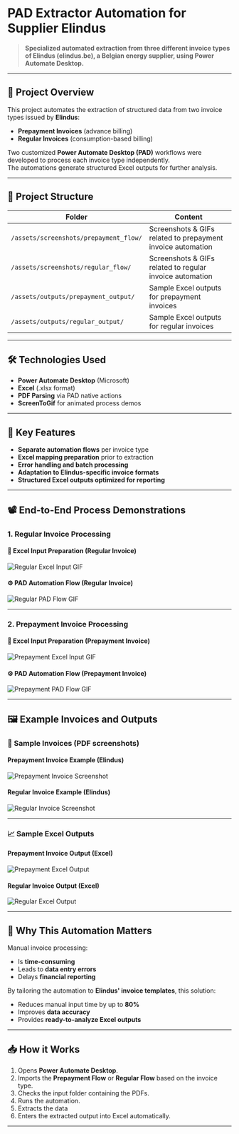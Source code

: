# PAD Extractor Automation for Supplier Elindus

> **Specialized automated extraction from three different invoice types of Elindus (elindus.be), a Belgian energy supplier, using Power Automate Desktop.**

---

## 🚀 Project Overview

This project automates the extraction of structured data from two invoice types issued by **Elindus**:

- **Prepayment Invoices** (advance billing)
- **Regular Invoices** (consumption-based billing)

Two customized **Power Automate Desktop (PAD)** workflows were developed to process each invoice type independently.  
The automations generate structured Excel outputs for further analysis.

---

## 📂 Project Structure

| Folder | Content |
|--------|---------|
| `/assets/screenshots/prepayment_flow/` | Screenshots & GIFs related to prepayment invoice automation |
| `/assets/screenshots/regular_flow/` | Screenshots & GIFs related to regular invoice automation |
| `/assets/outputs/prepayment_output/` | Sample Excel outputs for prepayment invoices |
| `/assets/outputs/regular_output/` | Sample Excel outputs for regular invoices |

---

## 🛠️ Technologies Used

- **Power Automate Desktop** (Microsoft)
- **Excel** (.xlsx format)
- **PDF Parsing** via PAD native actions
- **ScreenToGif** for animated process demos

---

## 🧩 Key Features

- **Separate automation flows** per invoice type
- **Excel mapping preparation** prior to extraction
- **Error handling and batch processing**
- **Adaptation to Elindus-specific invoice formats**
- **Structured Excel outputs optimized for reporting**

---

## 📽️ End-to-End Process Demonstrations

### 1. Regular Invoice Processing

#### 📝 Excel Input Preparation (Regular Invoice)
![Regular Excel Input GIF](assets/screenshots/regular_flow/regular_excel_input_process.gif)

#### ⚙️ PAD Automation Flow (Regular Invoice)
![Regular PAD Flow GIF](assets/outputs/regular_output/PDF_extractor_regular_invoices_pad_flow.gif)

---

### 2. Prepayment Invoice Processing

#### 📝 Excel Input Preparation (Prepayment Invoice)
![Prepayment Excel Input GIF](assets/outputs/prepayment_output/PDF_extractor_prepayment_invoices_excel_input.gif)

#### ⚙️ PAD Automation Flow (Prepayment Invoice)
![Prepayment PAD Flow GIF](assets/outputs/prepayment_output/PDF_extractor_prepayment_invoices_pad_flow.gif)

---

## 🖼️ Example Invoices and Outputs

### 📄 Sample Invoices (PDF screenshots)

#### Prepayment Invoice Example (Elindus)
![Prepayment Invoice Screenshot](assets/screenshots/prepayment_flow/Elindus_prepayment_bill_sample.png)

#### Regular Invoice Example (Elindus)
![Regular Invoice Screenshot](assets/screenshots/regular_flow/Elindus_regular_bill_sample_1.png)

---

### 📈 Sample Excel Outputs

#### Prepayment Invoice Output (Excel)
![Prepayment Excel Output](assets/screenshots/prepayment_flow/prepayment_invoices_extracted_excel.png)

#### Regular Invoice Output (Excel)
![Regular Excel Output](assets/screenshots/regular_flow/Regular_invoices_extracted_excel.png)

---

## 🎯 Why This Automation Matters

Manual invoice processing:
- Is **time-consuming**  
- Leads to **data entry errors**  
- Delays **financial reporting**

By tailoring the automation to **Elindus' invoice templates**, this solution:
- Reduces manual input time by up to **80%**
- Improves **data accuracy**
- Provides **ready-to-analyze Excel outputs**

---

## 📥 How it Works

1. Opens **Power Automate Desktop**.
2. Imports the **Prepayment Flow** or **Regular Flow** based on the invoice type.
3. Checks the input folder containing the PDFs.
4. Runs the automation.
5. Extracts the data
6. Enters the extracted output into Excel automatically.

---




